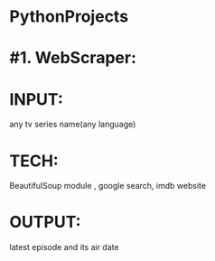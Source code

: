 # PythonProjects
#1. WebScraper: 
===============
INPUT: 
========
any tv series name(any language)

TECH: 
============
BeautifulSoup module , google search, imdb website

OUTPUT:
=========
latest episode and its air date
               

